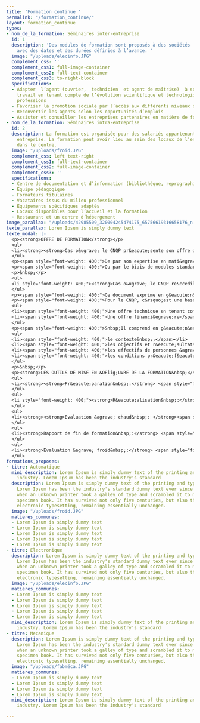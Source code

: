 ```yaml
---
title: 'Formation continue '
permalink: "/formation_continue/"
layout: formation_continue
types:
- nom_de_la_formation: Séminaires inter-entreprise
  id: 1
  description: 'Des modules de formation sont proposés à des sociétés  et des particuliers,
    avec des dates et des durées définies à l’avance. '
  image: "/uploads/elecinfo.JPG"
  complement_css: ''
  complement_css1: full-image-container
  complement_css2: full-text-container
  complement_css3: to-right-block
  specifications:
  - Adapter  l’agent (ouvrier,  technicien  et agent de maîtrise)  à son poste  de
    travail en tenant compte de l’évolution scientifique et technologique dans les
    professions
  - Favoriser la promotion sociale par l’accès aux différents niveaux de qualification
  - Reconvertir les agents selon les opportunités d’emplois
  - Assister et conseiller les entreprises partenaires en matière de formation
- nom_de_la_formation: Séminaires intra-entreprise
  id: 2
  description: La formation est organisée pour des salariés appartenant à une même
    entreprise. La formation peut avoir lieu au sein des locaux de l’entreprise ou
    dans le centre.
  image: "/uploads/froid.JPG"
  complement_css: left text-right
  complement_css1: full-text-container
  complement_css2: full-image-container
  complement_css3: ''
  specifications:
  - Centre de documentation et d’information (bibliothèque, reprographie, internet)
  - Equipe pédagogique
  - Formateurs titulaires
  - Vacataires issus du milieu professionnel
  - Equipements spécifiques adaptés
  - Locaux disponibles pour l’accueil et la formation
  - Restaurant et un centre d’hébergement
image_parallax: "/uploads/42985509_320004245474175_65756619316658176_n.jpg"
texte_parallax: Lorem Ipsum is simply dummy text
texte_modal: |-
  <p><strong>OFFRE DE FORMATION</strong></p>
  <ul>
  <li><strong><strong>Cas o&ugrave; le CNQP pr&eacute;sente son offre de formation</strong></strong></li>
  </ul>
  <p><span style="font-weight: 400;">De par son expertise en mati&egrave;re de conseil en formation, la Direction des Prestations de Service effectue des actions de prospections au niveau des entreprises partenaires et des tiers, afin d&rsquo;&eacute;valuer leur besoin en formation.</span></p>
  <p><span style="font-weight: 400;">Ou par le biais de modules standard &agrave; la carte, la direction peut organiser des formations inter-entreprises avec des dur&eacute;es et des dates cal&eacute;es &agrave; l&rsquo;avance.</span></p>
  <p>&nbsp;</p>
  <ul>
  <li style="font-weight: 400;"><strong>Cas o&ugrave; le CNQP re&ccedil;oit le cahier des charges de l&rsquo;entreprise</strong></li>
  </ul>
  <p><span style="font-weight: 400;">Ce document exprime en g&eacute;n&eacute;ral les besoins de formation et leurs conditions pr&eacute;f&eacute;rentielles de r&eacute;alisation en tenant compte des contraintes et astreintes de l&rsquo;entreprise.</span></p>
  <p><span style="font-weight: 400;">Pour le CNQP, c&rsquo;est une base contractuelle pour proposer :</span></p>
  <ul>
  <li><span style="font-weight: 400;">Une offre technique en tenant compte des t&acirc;ches au quotidien effectu&eacute;es par le personnel &agrave; former&nbsp;;</span></li>
  <li><span style="font-weight: 400;">Une offre financi&egrave;re</span></li>
  </ul>
  <p><span style="font-weight: 400;">&nbsp;Il comprend en g&eacute;n&eacute;ral :</span></p>
  <ul>
  <li><span style="font-weight: 400;">le contexte&nbsp;;</span></li>
  <li><span style="font-weight: 400;">les objectifs et r&eacute;sultats attendus de la formation&nbsp;;</span></li>
  <li><span style="font-weight: 400;">les effectifs de personnes &agrave; former et leur profil&nbsp;;</span></li>
  <li><span style="font-weight: 400;">les conditions pr&eacute;f&eacute;rentielles de r&eacute;alisation.</span></li>
  </ul>
  <p>&nbsp;</p>
  <p><strong>LES OUTILS DE MISE EN &OElig;UVRE DE LA FORMATION&nbsp;</strong></p>
  <ul>
  <li><strong><strong>Pr&eacute;paration&nbsp;:</strong> <span style="font-weight: 400;">la fiche d&rsquo;analyse initiale (voir annexe)</span></strong></li>
  </ul>
  <ul>
  <li style="font-weight: 400;"><strong>R&eacute;alisation&nbsp;:</strong> <span style="font-weight: 400;">la feuille de pr&eacute;sence, le tableau synoptique (voir annexe)</span></li>
  </ul>
  <ul>
  <li><strong><strong>Evaluation &agrave; chaud&nbsp;: </strong><span style="font-weight: 400;">la feuille d&rsquo;&eacute;valuation des stagiaires, la feuille de satisfaction par rapport &agrave; la formation (voir annexe)</span></strong></li>
  </ul>
  <ul>
  <li><strong>Rapport de fin de formation&nbsp;:</strong> <span style="font-weight: 400;">le canevas de rapport de formation</span></li>
  </ul>
  <ul>
  <li><strong>Evaluation &agrave; froid&nbsp;:</strong> <span style="font-weight: 400;">il est caract&eacute;ris&eacute; par une &eacute;valuation faite par une &eacute;quipe du CNQP en collaboration avec l&rsquo;encadrement technique du form&eacute; en situation r&eacute;elle de travail apr&egrave;s une p&eacute;riode d&eacute;finie d&rsquo;un commun accord avec l&rsquo;entreprise.</span></li>
  </ul>
formations_proposes:
- titre: Automatique
  mini_description: Lorem Ipsum is simply dummy text of the printing and typesetting
    industry. Lorem Ipsum has been the industry's standard
  description: Lorem Ipsum is simply dummy text of the printing and typesetting industry.
    Lorem Ipsum has been the industry's standard dummy text ever since the 1500s,
    when an unknown printer took a galley of type and scrambled it to make a type
    specimen book. It has survived not only five centuries, but also the leap into
    electronic typesetting, remaining essentially unchanged.
  image: "/uploads/froid.JPG"
  matieres_communes:
  - Lorem Ipsum is simply dummy text
  - Lorem Ipsum is simply dummy text
  - Lorem Ipsum is simply dummy text
  - Lorem Ipsum is simply dummy text
  - Lorem Ipsum is simply dummy text
- titre: Electronique
  description: Lorem Ipsum is simply dummy text of the printing and typesetting industry.
    Lorem Ipsum has been the industry's standard dummy text ever since the 1500s,
    when an unknown printer took a galley of type and scrambled it to make a type
    specimen book. It has survived not only five centuries, but also the leap into
    electronic typesetting, remaining essentially unchanged.
  image: "/uploads/elecinfo.JPG"
  matieres_communes:
  - Lorem Ipsum is simply dummy text
  - Lorem Ipsum is simply dummy text
  - Lorem Ipsum is simply dummy text
  - Lorem Ipsum is simply dummy text
  - Lorem Ipsum is simply dummy text
  mini_description: Lorem Ipsum is simply dummy text of the printing and typesetting
    industry. Lorem Ipsum has been the industry's standard
- titre: Mecanique
  description: Lorem Ipsum is simply dummy text of the printing and typesetting industry.
    Lorem Ipsum has been the industry's standard dummy text ever since the 1500s,
    when an unknown printer took a galley of type and scrambled it to make a type
    specimen book. It has survived not only five centuries, but also the leap into
    electronic typesetting, remaining essentially unchanged.
  image: "/uploads/fabméca.JPG"
  matieres_communes:
  - Lorem Ipsum is simply dummy text
  - Lorem Ipsum is simply dummy text
  - Lorem Ipsum is simply dummy text
  - Lorem Ipsum is simply dummy text
  mini_description: Lorem Ipsum is simply dummy text of the printing and typesetting
    industry. Lorem Ipsum has been the industry's standard

---
```

